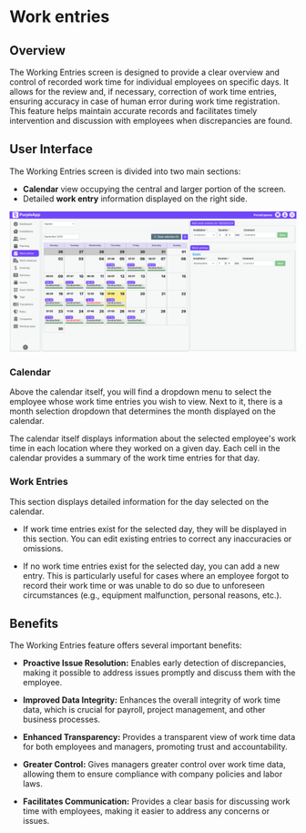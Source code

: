 # Work entries

## Overview

The Working Entries screen is designed to provide a clear overview and control of recorded work time for individual employees on specific days. It allows for the review and, if necessary, correction of work time entries, ensuring accuracy in case of human error during work time registration. This feature helps maintain accurate records and facilitates timely intervention and discussion with employees when discrepancies are found.

## User Interface

The Working Entries screen is divided into two main sections:

- **Calendar** view occupying the central and larger portion of the screen.
- Detailed **work entry** information displayed on the right side.

![Working Entries Screen](./img/work_entries.png)

### Calendar

Above the calendar itself, you will find a dropdown menu to select the employee whose work time entries you wish to view. Next to it, there is a month selection dropdown that determines the month displayed on the calendar.

The calendar itself displays information about the selected employee's work time in each location where they worked on a given day. Each cell in the calendar provides a summary of the work time entries for that day.

### Work Entries

This section displays detailed information for the day selected on the calendar.

*   If work time entries exist for the selected day, they will be displayed in this section. You can edit existing entries to correct any inaccuracies or omissions.

*   If no work time entries exist for the selected day, you can add a new entry. This is particularly useful for cases where an employee forgot to record their work time or was unable to do so due to unforeseen circumstances (e.g., equipment malfunction, personal reasons, etc.).

## Benefits

The Working Entries feature offers several important benefits:

*   **Proactive Issue Resolution:** Enables early detection of discrepancies, making it possible to address issues promptly and discuss them with the employee.

*   **Improved Data Integrity:** Enhances the overall integrity of work time data, which is crucial for payroll, project management, and other business processes.

*   **Enhanced Transparency:** Provides a transparent view of work time data for both employees and managers, promoting trust and accountability.

*   **Greater Control:** Gives managers greater control over work time data, allowing them to ensure compliance with company policies and labor laws.

*   **Facilitates Communication:** Provides a clear basis for discussing work time with employees, making it easier to address any concerns or issues.
